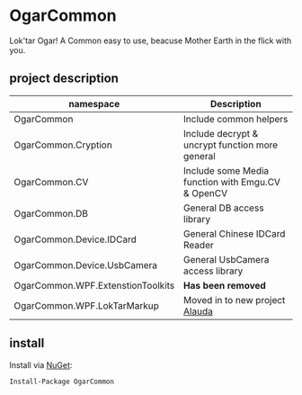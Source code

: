 # OgarCommon
Lok'tar Ogar! A Common easy to use, beacuse Mother Earth in the flick with you.

## project description

|namespace|Description|
|-|-|
|OgarCommon|Include common helpers|
|OgarCommon.Cryption|Include decrypt & uncrypt function more general|
|OgarCommon.CV|Include some Media function with Emgu.CV & OpenCV |
|OgarCommon.DB|General DB access library|
|OgarCommon.Device.IDCard|General Chinese IDCard Reader|
|OgarCommon.Device.UsbCamera|General UsbCamera access library|
|OgarCommon.WPF.ExtenstionToolkits| **Has been removed** |
|OgarCommon.WPF.LokTarMarkup| Moved in to new project [Alauda](https://github.com/orange-pig/Alauda)|

## install

Install via [NuGet](https://www.nuget.org/packages/OgarCommon/):
```
Install-Package OgarCommon
```
